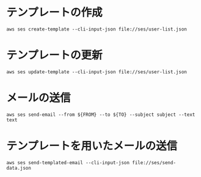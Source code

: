 # テンプレートの作成

`aws ses create-template --cli-input-json file://ses/user-list.json`

# テンプレートの更新

`aws ses update-template --cli-input-json file://ses/user-list.json`

# メールの送信

`aws ses send-email --from ${FROM} --to ${TO} --subject subject --text text`

# テンプレートを用いたメールの送信

`aws ses send-templated-email --cli-input-json file://ses/send-data.json`